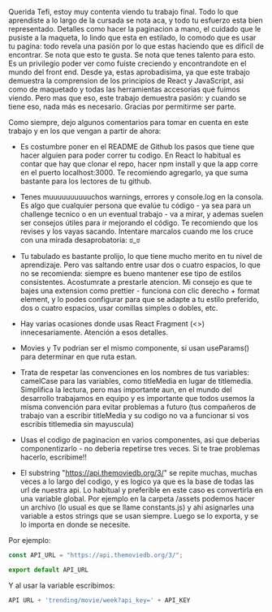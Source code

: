Querida Tefi, estoy muy contenta viendo tu trabajo final. Todo lo que aprendiste a lo largo de la cursada se nota aca, y todo tu esfuerzo esta bien representado. Detalles como hacer la paginacion a mano, el cuidado que le pusiste a la maqueta, lo lindo que esta en estilado, lo comodo que es usar tu pagina: todo revela una pasión por lo que estas haciendo que es dificil de encontrar. Se nota que esto te gusta. Se nota que tenes talento para esto. Es un privilegio poder ver como fuiste creciendo y encontrandote en el mundo del front end. Desde ya, estas aprobadisima, ya que este trabajo demuestra la comprension de los principios de React y JavaScript, asi como de maquetado y todas las herramientas accesorias que fuimos viendo. Pero mas que eso, este trabajo demuestra pasión: y cuando se tiene eso, nada más es necesario. Gracias por permitirme ser parte. 

Como siempre, dejo algunos comentarios para tomar en cuenta en este trabajo y en los que vengan a partir de ahora:

- Es costumbre poner en el README de Github los pasos que tiene que hacer alguien para poder correr tu codigo. En React lo habitual es contar que hay que clonar el repo, hacer npm install y que la app corre en el puerto localhost:3000. Te recomiendo agregarlo, ya que suma bastante para los lectores de tu github. 

- Tenes muuuuuuuuuuchos warnings, errores y console.log en la consola. Es algo que cualquier persona que evalúe tu código - ya sea para un challenge tecnico o en un eventual trabajo - va a mirar, y ademas suelen ser consejos útiles para ir mejorando el código. Te recomiendo que los revises y los vayas sacando. Intentare marcalos cuando me los cruce con una mirada desaprobatoria: ಠ_ಠ

- Tu tabulado es bastante prolijo, lo que tiene mucho merito en tu nivel de aprendizaje. Pero vas saltando entre usar dos o cuatro espacios, lo que no se recomienda: siempre es bueno mantener ese tipo de estilos consistentes. Acostumrate a prestarle atencion. Mi consejo es que te bajes una extension como prettier - funciona con clic derecho + format element, y lo podes configurar para que se adapte a tu estilo preferido, dos o cuatro espacios, usar comillas simples o dobles, etc. 

- Hay varias ocasiones donde usas React Fragment (<>) innecesariamente. Atención a esos detalles. 

- Movies y Tv podrian ser el mismo componente, si usan useParams() para determinar en que ruta estan. 

- Trata de respetar las convenciones en los nombres de tus variables: camelCase para las variables, como titleMedia en lugar de titlemedia. Simplifica la lectura, pero mas importante aun, en el mundo del desarrollo trabajamos en equipo y es importante que todos usemos la misma convención para evitar problemas a futuro (tus compañeros de trabajo van a escribir titleMedia y su codigo no va a funcionar si vos escribis titlemedia sin mayuscula)

- Usas el codigo de paginacion en varios componentes, asi que deberias componentizarlo - no deberia repetirse tres veces. Si te trae problemas hacerlo, escribime!!

- El substring "https://api.themoviedb.org/3/" se repite muchas, muchas veces a lo largo del codigo, y es logico ya que es la base de todas las url de nuestra api. Lo habitual y preferible en este caso es convertirla en una variable global. Por ejemplo en la carpeta /assets podemos hacer un archivo (lo usual es que se llame constants.js) y ahi asignarles una variable a estos strings que se usan siempre. Luego se lo exporta, y se lo importa en donde se necesite. 

Por ejemplo:


```js 
const API_URL = "https://api.themoviedb.org/3/";

export default API_URL
```

Y al usar la variable escribimos: 

```js
API URL + 'trending/movie/week?api_key=' + API_KEY 
```



